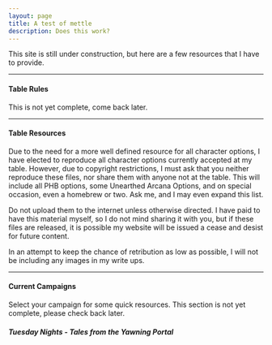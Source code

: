 ```yaml
---
layout: page
title: A test of mettle
description: Does this work?
---
```


This site is still under construction, but here are a few resources that I have to provide.

<hr/>

#### Table Rules

This is not yet complete, come back later.

<hr/>

#### Table Resources

Due to the need for a more well defined resource for all character options, I have elected to reproduce all character options currently accepted at my table. However, due to copyright restrictions, I must ask that you neither reproduce these files, nor share them with anyone not at the table. This will include all PHB options, some Unearthed Arcana Options, and on special occasion, even a homebrew or two. Ask me, and I may even expand this list.

Do not upload them to the internet unless otherwise directed. I have paid to have this material myself, so I do not mind sharing it with you, but if these files are released, it is possible my website will be issued a cease and desist for future content.

In an attempt to keep the chance of retribution as low as possible, I will not be including any images in my write ups.

<hr/>

#### Current Campaigns

Select your campaign for some quick resources. This section is not yet complete, please check back later.

##### Tuesday Nights - Tales from the Yawning Portal
